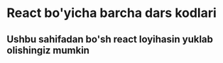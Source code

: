 # React bo'yicha barcha dars kodlari
## Ushbu sahifadan bo'sh react loyihasin yuklab olishingiz mumkin